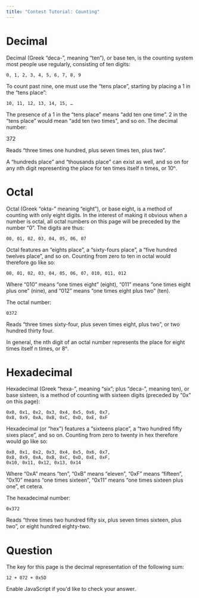 ```yaml
---
title: "Contest Tutorial: Counting"
---
```


Decimal
=======

Decimal (Greek “deca-”, meaning “ten”), or base ten, is the counting
system most people use regularly, consisting of ten digits:

    0, 1, 2, 3, 4, 5, 6, 7, 8, 9

To count past nine, one must use the “tens place”, starting by placing a
1 in the “tens place”:

    10, 11, 12, 13, 14, 15, …

The presence of a 1 in the “tens place” means “add ten one time”.  2 in
the “tens place” would mean “add ten two times", and so on.  The decimal
number:

   372

Reads “three times one hundred, plus seven times ten, plus two”.

A “hundreds place” and “thousands place” can exist as well, and so on
for any nth digit representing the place for ten times itself n times,
or 10ⁿ.


Octal
=====

Octal (Greek “okta-” meaning “eight”), or base eight, is a method of
counting with only eight digits.  In the interest of making it obvious
when a number is octal, all octal numbers on this page will be preceded
by the number “0”.  The digits are thus:

    00, 01, 02, 03, 04, 05, 06, 07

Octal features an “eights place”, a “sixty-fours place”, a “five hundred
twelves place”, and so on.  Counting from zero to ten in octal would
therefore go like so:

    00, 01, 02, 03, 04, 05, 06, 07, 010, 011, 012

Where “010” means “one times eight” (eight), “011” means “one times
eight plus one” (nine), and “012” means “one times eight plus two”
(ten).

The octal number:

    0372

Reads “three times sixty-four, plus seven times eight, plus two”, or two
hundred thirty four.

In general, the nth digit of an octal number represents the place for
eight times itself n times, or 8ⁿ.


Hexadecimal
===========

Hexadecimal (Greek “hexa-”, meaning “six”; plus “deca-”, meaning ten),
or base sixteen, is a method of counting with sixteen digits (preceded
by “0x” on this page):

    0x0, 0x1, 0x2, 0x3, 0x4, 0x5, 0x6, 0x7,
    0x8, 0x9, 0xA, 0xB, 0xC, 0xD, 0xE, 0xF

Hexadecimal (or “hex”) features a “sixteens place”, a “two hundred fifty
sixes place”, and so on.  Counting from zero to twenty in hex therefore
would go like so:

    0x0, 0x1, 0x2, 0x3, 0x4, 0x5, 0x6, 0x7,
    0x8, 0x9, 0xA, 0xB, 0xC, 0xD, 0xE, 0xF,
    0x10, 0x11, 0x12, 0x13, 0x14

Where “0xA” means “ten”, “0xB” means “eleven”, “0xF” means “fifteen”, “0x10”
means “one times sixteen”, “0x11” means “one times sixteen plus one”, et
cetera.

The hexadecimal number:

    0x372

Reads “three times two hundred fifty six, plus seven times sixteen, plus
two”, or eight hundred eighty-two.



Question
========

The key for this page is the decimal representation of the following
sum:

    12 + 072 + 0x5D

<p id="a">Enable JavaScript if you'd like to check your answer.</p>
<script type="application/javascript" src="tutorial.js"></script>
<script type="application/javascript">ans("a", 35455);</script>
